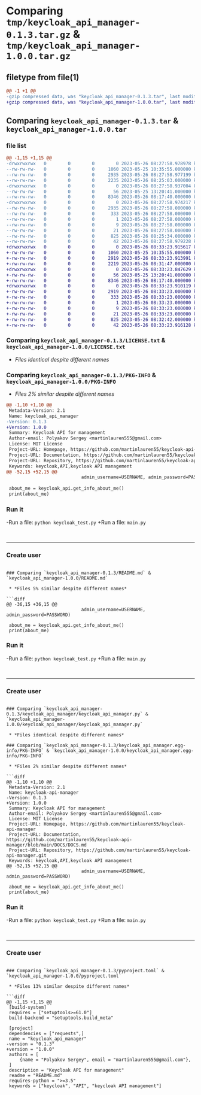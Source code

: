 # Comparing `tmp/keycloak_api_manager-0.1.3.tar.gz` & `tmp/keycloak_api_manager-1.0.0.tar.gz`

## filetype from file(1)

```diff
@@ -1 +1 @@
-gzip compressed data, was "keycloak_api_manager-0.1.3.tar", last modified: Fri May 26 08:27:58 2023, max compression
+gzip compressed data, was "keycloak_api_manager-1.0.0.tar", last modified: Fri May 26 08:33:23 2023, max compression
```

## Comparing `keycloak_api_manager-0.1.3.tar` & `keycloak_api_manager-1.0.0.tar`

### file list

```diff
@@ -1,15 +1,15 @@
-drwxrwxrwx   0        0        0        0 2023-05-26 08:27:58.978978 keycloak_api_manager-0.1.3/
--rw-rw-rw-   0        0        0     1060 2023-05-25 10:35:55.000000 keycloak_api_manager-0.1.3/LICENSE.txt
--rw-rw-rw-   0        0        0     2935 2023-05-26 08:27:58.977199 keycloak_api_manager-0.1.3/PKG-INFO
--rw-rw-rw-   0        0        0     2235 2023-05-26 08:25:03.000000 keycloak_api_manager-0.1.3/README.md
-drwxrwxrwx   0        0        0        0 2023-05-26 08:27:58.937004 keycloak_api_manager-0.1.3/keycloak_api_manager/
--rw-rw-rw-   0        0        0       56 2023-05-25 13:20:41.000000 keycloak_api_manager-0.1.3/keycloak_api_manager/__init__.py
--rw-rw-rw-   0        0        0     8346 2023-05-26 08:17:40.000000 keycloak_api_manager-0.1.3/keycloak_api_manager/keycloak_api_manager.py
-drwxrwxrwx   0        0        0        0 2023-05-26 08:27:58.974217 keycloak_api_manager-0.1.3/keycloak_api_manager.egg-info/
--rw-rw-rw-   0        0        0     2935 2023-05-26 08:27:58.000000 keycloak_api_manager-0.1.3/keycloak_api_manager.egg-info/PKG-INFO
--rw-rw-rw-   0        0        0      333 2023-05-26 08:27:58.000000 keycloak_api_manager-0.1.3/keycloak_api_manager.egg-info/SOURCES.txt
--rw-rw-rw-   0        0        0        1 2023-05-26 08:27:58.000000 keycloak_api_manager-0.1.3/keycloak_api_manager.egg-info/dependency_links.txt
--rw-rw-rw-   0        0        0        9 2023-05-26 08:27:58.000000 keycloak_api_manager-0.1.3/keycloak_api_manager.egg-info/requires.txt
--rw-rw-rw-   0        0        0       21 2023-05-26 08:27:58.000000 keycloak_api_manager-0.1.3/keycloak_api_manager.egg-info/top_level.txt
--rw-rw-rw-   0        0        0      825 2023-05-26 08:25:34.000000 keycloak_api_manager-0.1.3/pyproject.toml
--rw-rw-rw-   0        0        0       42 2023-05-26 08:27:58.979228 keycloak_api_manager-0.1.3/setup.cfg
+drwxrwxrwx   0        0        0        0 2023-05-26 08:33:23.915617 keycloak_api_manager-1.0.0/
+-rw-rw-rw-   0        0        0     1060 2023-05-25 10:35:55.000000 keycloak_api_manager-1.0.0/LICENSE.txt
+-rw-rw-rw-   0        0        0     2919 2023-05-26 08:33:23.913991 keycloak_api_manager-1.0.0/PKG-INFO
+-rw-rw-rw-   0        0        0     2219 2023-05-26 08:31:47.000000 keycloak_api_manager-1.0.0/README.md
+drwxrwxrwx   0        0        0        0 2023-05-26 08:33:23.847629 keycloak_api_manager-1.0.0/keycloak_api_manager/
+-rw-rw-rw-   0        0        0       56 2023-05-25 13:20:41.000000 keycloak_api_manager-1.0.0/keycloak_api_manager/__init__.py
+-rw-rw-rw-   0        0        0     8346 2023-05-26 08:17:40.000000 keycloak_api_manager-1.0.0/keycloak_api_manager/keycloak_api_manager.py
+drwxrwxrwx   0        0        0        0 2023-05-26 08:33:23.910119 keycloak_api_manager-1.0.0/keycloak_api_manager.egg-info/
+-rw-rw-rw-   0        0        0     2919 2023-05-26 08:33:23.000000 keycloak_api_manager-1.0.0/keycloak_api_manager.egg-info/PKG-INFO
+-rw-rw-rw-   0        0        0      333 2023-05-26 08:33:23.000000 keycloak_api_manager-1.0.0/keycloak_api_manager.egg-info/SOURCES.txt
+-rw-rw-rw-   0        0        0        1 2023-05-26 08:33:23.000000 keycloak_api_manager-1.0.0/keycloak_api_manager.egg-info/dependency_links.txt
+-rw-rw-rw-   0        0        0        9 2023-05-26 08:33:23.000000 keycloak_api_manager-1.0.0/keycloak_api_manager.egg-info/requires.txt
+-rw-rw-rw-   0        0        0       21 2023-05-26 08:33:23.000000 keycloak_api_manager-1.0.0/keycloak_api_manager.egg-info/top_level.txt
+-rw-rw-rw-   0        0        0      825 2023-05-26 08:32:42.000000 keycloak_api_manager-1.0.0/pyproject.toml
+-rw-rw-rw-   0        0        0       42 2023-05-26 08:33:23.916128 keycloak_api_manager-1.0.0/setup.cfg
```

### Comparing `keycloak_api_manager-0.1.3/LICENSE.txt` & `keycloak_api_manager-1.0.0/LICENSE.txt`

 * *Files identical despite different names*

### Comparing `keycloak_api_manager-0.1.3/PKG-INFO` & `keycloak_api_manager-1.0.0/PKG-INFO`

 * *Files 2% similar despite different names*

```diff
@@ -1,10 +1,10 @@
 Metadata-Version: 2.1
 Name: keycloak_api_manager
-Version: 0.1.3
+Version: 1.0.0
 Summary: Keycloak API for management
 Author-email: Polyakov Sergey <martinlauren555@gmail.com>
 License: MIT License
 Project-URL: Homepage, https://github.com/martinlauren55/keycloak-api-manager
 Project-URL: Documentation, https://github.com/martinlauren55/keycloak-api-manager/blob/main/DOCS/DOCS.md
 Project-URL: Repository, https://github.com/martinlauren55/keycloak-api-manager.git
 Keywords: keycloak,API,keycloak API management
@@ -52,15 +52,15 @@
                            admin_username=USERNAME, admin_password=PASSWORD)
 
 about_me = keycloak_api.get_info_about_me()
 print(about_me)
 ```
 
 ### Run it
-Run a file: ```python keycloak_test.py```
+Run a file: ```main.py```
 
 <br/>
 
 ___
 
 ### Create user
```

### Comparing `keycloak_api_manager-0.1.3/README.md` & `keycloak_api_manager-1.0.0/README.md`

 * *Files 5% similar despite different names*

```diff
@@ -36,15 +36,15 @@
                            admin_username=USERNAME, admin_password=PASSWORD)
 
 about_me = keycloak_api.get_info_about_me()
 print(about_me)
 ```
 
 ### Run it
-Run a file: ```python keycloak_test.py```
+Run a file: ```main.py```
 
 <br/>
 
 ___
 
 ### Create user
```

### Comparing `keycloak_api_manager-0.1.3/keycloak_api_manager/keycloak_api_manager.py` & `keycloak_api_manager-1.0.0/keycloak_api_manager/keycloak_api_manager.py`

 * *Files identical despite different names*

### Comparing `keycloak_api_manager-0.1.3/keycloak_api_manager.egg-info/PKG-INFO` & `keycloak_api_manager-1.0.0/keycloak_api_manager.egg-info/PKG-INFO`

 * *Files 2% similar despite different names*

```diff
@@ -1,10 +1,10 @@
 Metadata-Version: 2.1
 Name: keycloak-api-manager
-Version: 0.1.3
+Version: 1.0.0
 Summary: Keycloak API for management
 Author-email: Polyakov Sergey <martinlauren555@gmail.com>
 License: MIT License
 Project-URL: Homepage, https://github.com/martinlauren55/keycloak-api-manager
 Project-URL: Documentation, https://github.com/martinlauren55/keycloak-api-manager/blob/main/DOCS/DOCS.md
 Project-URL: Repository, https://github.com/martinlauren55/keycloak-api-manager.git
 Keywords: keycloak,API,keycloak API management
@@ -52,15 +52,15 @@
                            admin_username=USERNAME, admin_password=PASSWORD)
 
 about_me = keycloak_api.get_info_about_me()
 print(about_me)
 ```
 
 ### Run it
-Run a file: ```python keycloak_test.py```
+Run a file: ```main.py```
 
 <br/>
 
 ___
 
 ### Create user
```

### Comparing `keycloak_api_manager-0.1.3/pyproject.toml` & `keycloak_api_manager-1.0.0/pyproject.toml`

 * *Files 13% similar despite different names*

```diff
@@ -1,15 +1,15 @@
 [build-system]
 requires = ["setuptools>=61.0"]
 build-backend = "setuptools.build_meta"
 
 [project]
 dependencies = ["requests",]
 name = "keycloak_api_manager"
-version = "0.1.3"
+version = "1.0.0"
 authors = [
     {name = "Polyakov Sergey", email = "martinlauren555@gmail.com"},
 ]
 description = "Keycloak API for management"
 readme = "README.md"
 requires-python = ">=3.5"
 keywords = ["keycloak", "API", "keycloak API management"]
```

